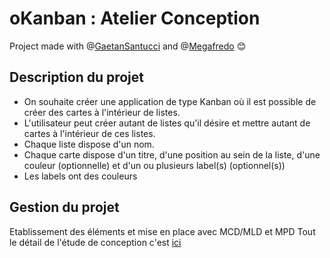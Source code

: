 # oKanban : Atelier Conception

Project made with @[GaetanSantucci](https://github.com/GaetanSantucci) and @[Megafredo](https://github.com/Megafredo) 😊

## Description du projet 

- On souhaite créer une application de type Kanban où il est possible de créer des cartes à l'intérieur de listes.
- L'utilisateur peut créer autant de listes qu'il désire et mettre autant de cartes à l'intérieur de ces listes.
- Chaque liste dispose d'un nom.
- Chaque carte dispose d'un titre, d'une position au sein de la liste, d'une couleur (optionnelle) et d'un ou plusieurs label(s) (optionnel(s))
- Les labels ont des couleurs

## Gestion du projet 

Etablissement des éléments et mise en place avec MCD/MLD et MPD
Tout le détail de l'étude de conception c'est [ici](./__docs/Conception.md)



